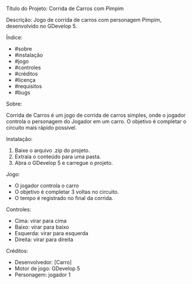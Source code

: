 Título do Projeto: Corrida de Carros com Pimpim

Descrição: Jogo de corrida de carros com personagem Pimpim, desenvolvido no GDevelop 5.

Índice:

- #sobre
- #instalação
- #jogo
- #controles
- #créditos
- #licença
- #requisitos
- #bugs

Sobre:

Corrida de Carros é um jogo de corrida de carros simples, onde o jogador controla o personagem do Jogador em um carro. O objetivo é completar o circuito mais rápido possível.

Instalação:

1. Baixe o arquivo .zip do projeto.
2. Extraia o conteúdo para uma pasta.
3. Abra o GDevelop 5 e carregue o projeto.

Jogo:

- O jogador controla o carro
- O objetivo é completar 3 voltas no circuito.
- O tempo é registrado no final da corrida.

Controles:

- Cima: virar para cima
- Baixo: virar para baixo
- Esquerda: virar para esquerda
- Direita: virar para direita

Créditos:

- Desenvolvedor: [Carro]
- Motor de jogo: GDevelop 5
- Personagem: jogador 1
